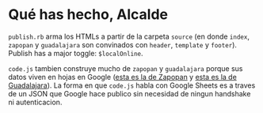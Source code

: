 Qué has hecho, Alcalde
======================

`publish.rb` arma los HTMLs a partir de la carpeta `source` (en donde `index`, `zapopan` y `guadalajara` son convinados con `header`, `template` y `footer`). Publish has a major toggle: `$localOnline`.

`code.js` tambien construye mucho de `zapopan` y `guadalajara` porque sus datos viven en hojas en Google ([esta es la de Zapopan](https://docs.google.com/spreadsheets/d/1xFOEq-kHbPpTp69XOPPOS3xM6h-2hBPNGJLpc49gWLg/edit#gid=616224439) y [esta es la de Guadalajara](https://docs.google.com/spreadsheets/d/1KgtTvqqNeCZn4mCQEIRFYI3Wr4P2dvQvpub3toLFtoE/edit#gid=591683283)). La forma en que `code.js` habla con Google Sheets es a traves de un JSON que Google hace publico sin necesidad de ningun handshake ni autenticacion.
